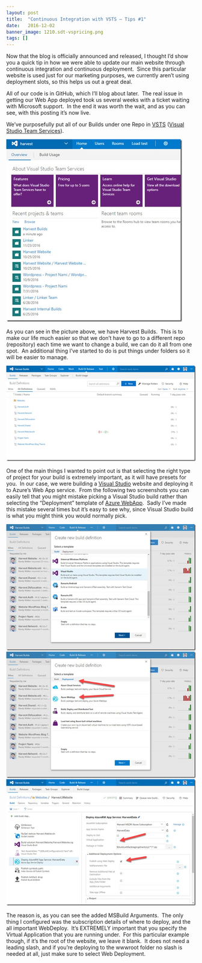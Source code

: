 ```yaml
---
layout: post
title:  "Continuous Integration with VSTS – Tips #1"
date:   2016-12-02
banner_image: 1210.sdt-vspricing.png
tags: []
---
```



Now that the blog is officially announced and released, I thought I’d show you a quick tip in how we were able to update our main website through continuous integration and continuous deployment.  Since this particular website is used just for our marketing purposes, we currently aren’t using deployment slots, so this helps us out a great deal.

All of our code is in GitHub, which I’ll blog about later.  The real issue in getting our Web App deployed took us several weeks with a ticket waiting with Microsoft support.  In the end it was worth the wait, and as you can see, with this posting it’s now live.

We’ve purposefully put all of our Builds under one Repo in [VSTS](https://www.visualstudio.com/team-services/) ([Visual Studio Team Services](https://www.visualstudio.com/team-services/)).

[![Continuous Integration with VSTS – Tips #1 pic 1](/images/posts/continuous-integration-with-VSTS-thumb.jpg "Continuous Integration with VSTS – Tips #1 pic 1")](https://blogdata.harvestdatacorp.com/media/2016/12/Continuous-Integration-with-VSTS-%E2%80%93-Tips-_1-pic-1.jpg)

As you can see in the picture above, we have Harvest Builds.  This is to make our life much easier so that we don’t have to go to a different repo (repository) each time we want to change a build, we can do it all from one spot.  An additional thing I’ve started to do is put things under folders so it will be easier to manage.

[![Continuous Integration with VSTS – Tips #1 pic 2](/images/posts/Continuous-Integration-with-VSTS-thumb-2.jpg "Continuous Integration with VSTS – Tips #1 pic 2")](https://blogdata.harvestdatacorp.com/media/2016/12/Continuous-Integration-with-VSTS-%E2%80%93-Tips-_1-pic-2.jpg)

One of the main things I wanted to point out is that selecting the right type of project for your build is extremely important, as it will have presets for you.  In our case, we were building a [Visual Studio](http://www.visualstudio.com) website and deploying it to Azure’s Web App service.  From the following two screenshots you can easily tell that you might mistake picking a Visual Studio build rather than selecting the “Deployment” template of [Azure WebApp](https://azure.microsoft.com/en-us/services/app-service/web/).  Sadly I’ve made this mistake several times but it’s easy to see why, since Visual Studio build is what you might think you would normally pick.

[![Continuous Integration with VSTS – Tips #1 pic 4](/images/posts/Continuous-Integration-with-VSTS-pic-4_thumb.jpg "Continuous Integration with VSTS – Tips #1 pic 4")](https://blogdata.harvestdatacorp.com/media/2016/12/Continuous-Integration-with-VSTS-%E2%80%93-Tips-_1-pic-4.jpg)
[![Continuous Integration with VSTS – Tips #1 pic 5](/images/posts/Continuous-Integration-with-VSTS-pic-5_thumb.jpg "Continuous Integration with VSTS – Tips #1 pic 5")](https://blogdata.harvestdatacorp.com/media/2016/12/Continuous-Integration-with-VSTS-%E2%80%93-Tips-_1-pic-5.jpg)
[![Continuous Integration with VSTS – Tips #1 pic 7](/images/posts/Continuous-Integration-with-VSTS-1-pic-7_thumb.jpg "Continuous Integration with VSTS – Tips #1 pic 7")](https://blogdata.harvestdatacorp.com/media/2016/12/Continuous-Integration-with-VSTS-%E2%80%93-Tips-_1-pic-7.jpg)

The reason is, as you can see the added MSBuild Arguments.  The only thing I configured was the subscription details of where to deploy, and the all important WebDeploy.  It’s EXTREMELY important that you specify the Virtual Application that you are running under.  For this particular example though, if it’s the root of the website, we leave it blank.  It does not need a leading slash, and if you’re deploying to the wwwroot folder no slash is needed at all, just make sure to select Web Deployment.

